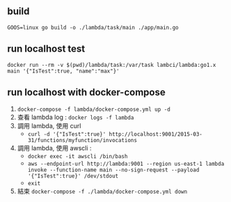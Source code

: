 ## build

`GOOS=linux go build -o ./lambda/task/main ./app/main.go`

## run localhost test

`docker run --rm -v $(pwd)/lambda/task:/var/task lambci/lambda:go1.x main '{"IsTest":true, "name":"max"}'`

## run localhost with docker-compose

1. `docker-compose -f lambda/docker-compose.yml up -d`
2. 查看 lambda log : `docker logs -f lambda`
3. 調用 lambda, 使用 curl
    - `curl -d '{"IsTest":true}' http://localhost:9001/2015-03-31/functions/myfunction/invocations`
4. 調用 lambda, 使用 awscli : 
    - `docker exec -it awscli /bin/bash`
    - `aws --endpoint-url http://lambda:9001 --region us-east-1 lambda invoke --function-name main --no-sign-request --payload '{"IsTest":true}' /dev/stdout`
    - `exit`
5. 結束 `docker-compose -f ./lambda/docker-compose.yml down`